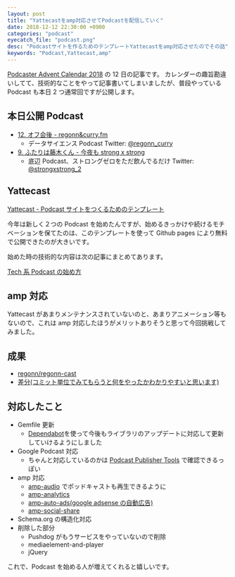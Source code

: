 ```yaml
---
layout: post
title: "Yattecastをamp対応させてPodcastを配信していく"
date: 2018-12-12 22:30:00 +0900
categories: "podcast"
eyecatch_file: "podcast.png"
desc: "Podcastサイトを作るためのテンプレートYattecastをamp対応させたのでその話"
keywords: "Podcast,Yattecast,amp"
---
```


[Podcaster Advent Calendar 2018](https://adventar.org/calendars/3068) の 12 日の記事です。
カレンダーの趣旨勘違いしてて、技術的なことをやって記事書いてしまいましたが、普段やっている Podcast も本日 2 つ通常回ですが公開します。

## 本日公開 Podcast

- [12. オフ会後 - regonn&curry.fm](https://regonn-curry-fm.github.io/episode/12)
  - データサイエンス Podcast Twitter: [@regonn_curry](https://twitter.com/regonn_curry)
- [9. ふたりは藤木くん - 今夜も strong x strong](https://strong-strong.github.io/episode/9)
  - 底辺 Podcast、ストロングゼロをただ飲んでるだけ Twitter: [@strongxstrong_2](https://twitter.com/strongxstrong_2)

## Yattecast

[Yattecast - Podcast サイトをつくるためのテンプレート](https://r7kamura.github.io/yattecast/)

今年は新しく２つの Podcast を始めたんですが、始めるきっかけや続けるモチベーションを保てたのは、このテンプレートを使って Github pages により無料で公開できたのが大きいです。

始めた時の技術的な内容は次の記事にまとめてあります。

[Tech 系 Podcast の始め方](https://blog.regonn.tokyo/podcast/2018/10/07/podcast.html)

## amp 対応

Yattecast があまりメンテナンスされていないのと、あまりアニメーション等もないので、これは amp 対応したほうがメリットありそうと思って今回挑戦してみました。

## 成果

- [regonn/regonn-cast](https://github.com/regonn/regonn-cast)
- [差分(コミット単位でみてもらうと何をやったかわかりやすいと思います)](https://github.com/r7kamura/yattecast/compare/master...regonn:master)

## 対応したこと

- Gemfile 更新
  - [Dependabot](https://dependabot.com/)を使って今後もライブラリのアップデートに対応して更新していけるようにしました
- Google Podcast 対応
  - ちゃんと対応しているのかは [Podcast Publisher Tools](https://search.google.com/devtools/podcast/preview?hl=ja) で確認できるっぽい
- amp 対応
  - [amp-audio](https://www.ampproject.org/docs/reference/components/amp-audio) でポッドキャストも再生できるように
  - [amp-analytics](https://www.ampproject.org/docs/reference/components/amp-analytics)
  - [amp-auto-ads(google adsense の自動広告)](https://www.ampproject.org/docs/reference/components/amp-auto-ads)
  - [amp-social-share](https://www.ampproject.org/docs/reference/components/amp-social-share)
- Schema.org の構造化対応
- 削除した部分
  - Pushdog がもうサービスをやっていないので削除
  - mediaelement-and-player
  - jQuery

これで、Podcast を始める人が増えてくれると嬉しいです。
